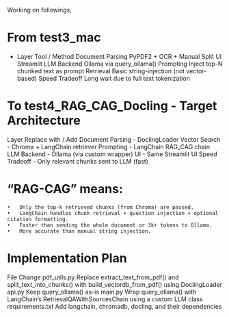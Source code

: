 
Working on followings,


# From test3_mac

- Layer	Tool / Method
  Document Parsing	PyPDF2 + OCR + Manual Split
  UI	Streamlit
  LLM Backend	Ollama via query_ollama()
  Prompting	Inject top-N chunked text as prompt
  Retrieval	Basic string-injection (not vector-based)
  Speed Tradeoff	Long wait due to full text tokenization


# To test4_RAG_CAG_Docling - Target Architecture

Layer	Replace with / Add
Document Parsing	-  DoclingLoader
Vector Search	-  Chroma + LangChain retriever
Prompting	-  LangChain RAG_CAG chain
LLM Backend	 - Ollama (via custom wrapper)
UI	-  Same Streamlit UI
Speed Tradeoff	-  Only relevant chunks sent to LLM (fast)


# “RAG-CAG” means:
	•	Only the top-k retrieved chunks (from Chroma) are passed.
	•	LangChain handles chunk retrieval + question injection + optional citation formatting.
	•	Faster than sending the whole document or 3k+ tokens to Ollama.
	•	More accurate than manual string injection.

# Implementation Plan

File	Change
pdf_utils.py	Replace extract_text_from_pdf() and split_text_into_chunks() with build_vectordb_from_pdf() using DoclingLoader
api.py	Keep query_ollama() as-is
main.py	Wrap query_ollama() with LangChain’s RetrievalQAWithSourcesChain using a custom LLM class
requirements.txt	Add langchain, chromadb, docling, and their dependencies

